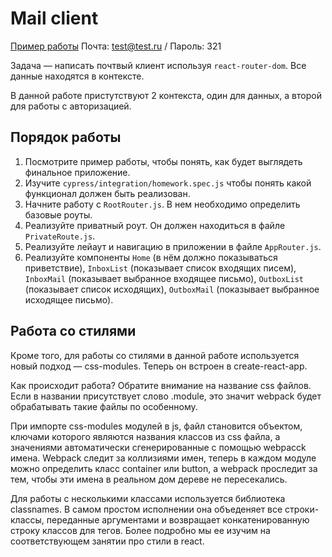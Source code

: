 # Mail client

[Пример работы](https://react-hw-mail-client.surge.sh) Почта: test@test.ru /
Пароль: 321

Задача — написать почтвый клиент используя `react-router-dom`. Все данные
находятся в контексте.

В данной работе пристутствуют 2 контекста, один для данных, а второй для работы
с авторизацией.

## Порядок работы

1. Посмотрите пример работы, чтобы понять, как будет выглядеть финальное
   приложение.
2. Изучите `cypress/integration/homework.spec.js` чтобы понять какой функционал
   должен быть реализован.
3. Начните работу с `RootRouter.js`. В нем необходимо определить базовые роуты.
4. Реализуйте приватный роут. Он должен находиться в файле `PrivateRoute.js`.
5. Реализуйте лейаут и навигацию в приложении в файле `AppRouter.js`.
6. Реализуйте компоненты `Home` (в нём должно показываться приветствие),
   `InboxList` (показывает список входящих писем), `InboxMail` (показывает
   выбранное входящее письмо), `OutboxList` (показывает список исходящих),
   `OutboxMail` (показывает выбранное исходящее письмо).

## Работа со стилями

Кроме того, для работы со стилями в данной работе используется новый подход —
css-modules. Теперь он встроен в create-react-app.

Как происходит работа? Обратите внимание на название css файлов. Если в названии
присутствует слово .module, это значит webpack будет обрабатывать такие файлы по
особенному.

При импорте css-modules модулей в js, файл становится объектом, ключами которого
являются названия классов из css файла, а значениями автоматически
сгенерированные с помощью webpacck имена. Webpack следит за коллизиями имен,
теперь в каждом модуле можно определить класс container или button, а webpack
проследит за тем, чтобы эти имена в реальном дом дереве не пересекались.

Для работы с несколькими классами используется библиотека classnames. В самом
простом исполнении она объеденяет все строки-классы, переданные аргументами и
возвращает конкатенированную строку классов для тегов. Более подробно мы ее
изучим на соответствующем занятии про стили в react.

